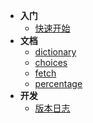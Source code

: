 - **入门**
  - [快速开始](quickstart)
- **文档**
  - [dictionary](guides/alias_dictionary)
  - [choices](guides/choices)
  - [fetch](guides/fetch)
  - [percentage](guides/percentage)
- **开发**
  - [版本日志](changelog)
